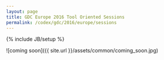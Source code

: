 ```yaml
---
layout: page
title: GDC Europe 2016 Tool Oriented Sessions
permalink: /codex/gdc/2016/europe/sessions
---
```

{% include JB/setup %}

![coming soon]({{ site.url }}/assets/common/coming_soon.jpg)